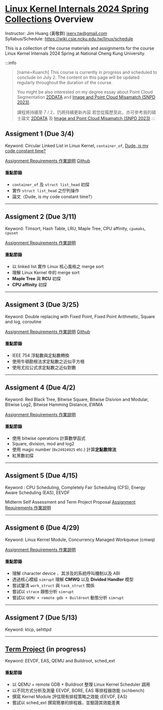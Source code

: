 # [Linux Kernel Internals 2024 Spring Collections](https://hackmd.io/@Kuanch/linux2024-collection) Overview

Instructor: Jim Huang (黃敬群) <jserv.tw@gmail.com>  
Syllabus/Schedule: https://wiki.csie.ncku.edu.tw/linux/schedule

This is a collection of the course materials and assignments for the course Linux Kernel Internals 2024 Spring at National Cheng Kung University. 

:::info
>[name=Kuanch]
>This course is currently in progress and scheduled to conclude on July 2. The content on this page will be updated regularly throughout the duration of the course.
>
> You might be also interested on my degree essay about Point Cloud Segmentation [2DDATA](https://arxiv.org/abs/2309.11755) and [Image and Point Cloud Misamatch (SNPD 2023)](https://arxiv.org/abs/2309.14932).
> 
>課程將持續至 7 / 2，仍將持續更新內容
>若您從履歷至此，亦可參考我的碩士論文 [2DDATA](https://arxiv.org/abs/2309.11755) 及 [Image and Point Cloud Misamatch (SNPD 2023)](https://arxiv.org/abs/2309.14932)
:::

## Assigment 1 (Due 3/4)
Keyword: Circular Linked List in Linux Kernel, `container_of`, [Dude, is my code constant time?](https://eprint.iacr.org/2016/1123.pdf)

[Assignment Requirements 作業說明](https://hackmd.io/@sysprog/linux2024-lab0/%2F%40sysprog%2Flinux2024-lab0-a)
[Github](https://github.com/Kuanch/lab0-c)

#### 重點節錄
* `container_of` 及 `struct list_head` 初探
* 實作 `struct list_head` 之佇列操作
* 論文〈Dude, is my code constant time?〉

---
## Assigment 2 (Due 3/11)
Keyword: Timsort, Hash Table, LRU, Maple Tree, CPU affinity, `cpumaks`, `cpuset`

[Assignment Requirements 作業說明](https://hackmd.io/@sysprog/BkmmEQCn6)

#### 重點節錄
* 以 linked list 實作 Linux 核心風格之 merge sort
* 理解 Linux Kernel 中的 merge sort
* **Maple Tree** 與 **RCU** 初探
* **CPU affinity** 初探
---
## Assigment 3 (Due 3/25)
Keyword: Double replacing with Fixed Point, Fixed Point Arithmetic, Square and log, coroutine

[Assignment Requirements 作業說明](https://hackmd.io/@sysprog/linux2024-ttt)
[Github](https://github.com/Kuanch/lab0-c/tree/ttt)


#### 重點節錄
* IEEE 754 浮點數與定點數轉換
* 使用牛頓勘根法求定點數之近似平方根
* 使用尤拉公式求定點數之近似對數

---

## Assigment 4 (Due 4/2)
Keyword: 
Red Black Tree, Bitwise Square, Bitwise Disivion and Modular, Bitwise Log2, Bitwise Hamming Distance, EWMA

[Assignment Requirements 作業說明](https://hackmd.io/@sysprog/HkatSCZCT)


#### 重點節錄
* 使用 bitwise operations 計算數學函式
* Square, division, mod and log2
* 使用 magic number (`0x24924925` etc.) 計算**定點數除法**
* 紅黑數初探

---
## Assigment 5 (Due 4/15)

Keyword : CPU Scheduling, Completely Fair Scheduling (CFS), Energy Aware Scheduling (EAS), EEVDF

Midterm Self Assessment and Term Project Proposal
[Assignment Requirements 作業說明](https://hackmd.io/@sysprog/BySwQtt06)

---
## Assigment 6 (Due 4/29)
Keyword: Linux Kernel Module, Concurrency Managed Workqueue (cmwq)

[Assignment Requirements 作業說明](https://hackmd.io/@sysprog/linux2024-integration/%2F%40sysprog%2Flinux2024-integration-a)

#### 重點節錄
* 理解 character device 、其涉及的系統呼叫機制以及 ABI
* 透過核心模組 `simrupt` 理解 **CMWQ** 以及 **Divided Handler** 模型
* 嘗試釐清 `work_struct` 與 `task_struct` 關係
* 嘗試以 `strace` 靜態分析 `simrupt`
* 嘗試以 `QEMU + remote gdb + Buildroot` 動態分析 `simrupt`

---

## Assigment 7 (Due 5/13)
Keyword: ktcp, sehttpd

---

## [Term Project](https://hackmd.io/@sysprog/rkJd7TFX0) (in progress)
Keyword: EEVDF, EAS, QEMU and Buildroot, sched_ext

#### 重點節錄
* 以 QEMU + remote GDB + Buildroot 整理 Linux Kernel Scheduler 調用
* 以不同方式分析及測量 EEVDF, BORE, EAS 等排程器效能 (schbench)
* 撰寫 Kernel Module 評估現有排程策略之效能 (EEVDF, EAS)
* 嘗試以 sched_ext 撰寫簡單的排程器，並驗證其效能差異
